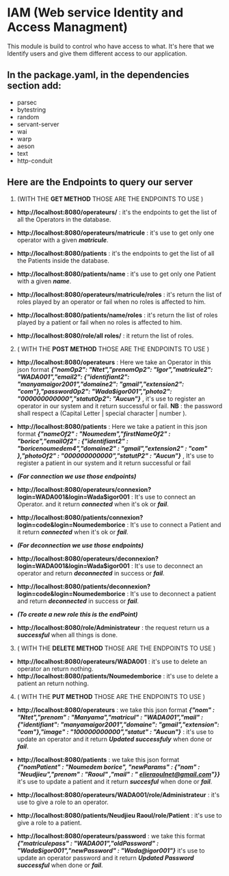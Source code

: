 # IAM (Web service Identity and Access Managment)

This module is build to control who have access to what. It's here that we Identify users and give them different access to our application. 

## In the package.yaml, in the dependencies section add:
- parsec
- bytestring
- random
- servant-server
- wai
- warp
- aeson
- text
- http-conduit

## Here are the Endpoints to query our server

1. (WITH THE **GET METHOD** THOSE ARE THE ENDPOINTS TO USE )

- **http://localhost:8080/operateurs/** : it's the endpoints to get the list of all the Operators in the database.

- **http://localhost:8080/operateurs/matricule** : it's use to get only one operator with a given ***matricule***.

- **http://localhost:8080/patients** : it's the endpoints to get the list of all the Patients inside the database. 

- **http://localhost:8080/patients/name** : it's use to get only one Patient with a given ***name***.

- **http://localhost:8080/operateurs/matricule/roles** : it's return the list of roles played by an operator or fail when no roles is affected to him. 

- **http://localhost:8080/patients/name/roles** : it's return the list of roles played by a patient or fail when no roles is affected to him. 

- **http://localhost:8080/role/all roles/** : it return the list of roles.

2. ( WITH THE **POST METHOD** THOSE ARE THE ENDPOINTS TO USE )

- **http://localhost:8080/operateurs** : Here we take an Operator in this json format ***{"nomOp2": "Ntet","prenomOp2": "Igor","matricule2": "WADA001","email2": {"identifiant2": "manyamaigor2001","domaine2": "gmail","extension2": "com"},"passwordOp2": "Wada$igor001","photo2": "000000000000","statutOp2": "Aucun"}*** , it's use to register an operator in our system and it return successful or fail. 
**NB** : the password shall respect a (Capital Letter | special character | number ).

- **http://localhost:8080/patients** : Here we take a patient in this json format ***{"nameOf2" : "Noumedem","firstNameOf2" : "borice","emailOf2" : {"identifiant2" : "boricenoumedem4","domaine2" : "gmail","extension2" : "com" },"photoOf2" : "000000000000","statutP2" : "Aucun"}*** , It's use to register a patient in our system and it return successful or fail

- ***(For connection we use those endpoints)***

- **http://localhost:8080/operateurs/connexion?login=WADA001&login=Wada$igor001** :  It's use to connect an Operator. and it return ***connected*** when it's ok or ***fail***.

- **http://localhost:8080/patients/connexion?login=code&login=Noumedemborice** : It's use to connect a Patient and it return ***connected*** when it's ok or ***fail***.

- ***(For deconnection we use those endpoints)***

- **http://localhost:8080/operateurs/deconnexion?login=WADA001&login=Wada$igor001** : It's use to deconnect an operator and return ***deconnected*** in success or ***fail***.

- **http://localhost:8080/patients/deconnexion?login=code&login=Noumedemborice** : It's use to deconnect a patient and return ***deconnected*** in success or ***fail***.

- ***(To create a new role this is the endPoint)***

- **http://localhost:8080/role/Administrateur** : the request return us a ***successful*** when all things is done.

3. ( WITH THE **DELETE METHOD** THOSE ARE THE ENDPOINTS TO USE )

- **http://localhost:8080/operateurs/WADA001** : it's use to delete an operator an return nothing.
- **http://localhost:8080/patients/Noumedemborice** : it's use to delete a patient an return nothing.

4. ( WITH THE **PUT METHOD** THOSE ARE THE ENDPOINTS TO USE )

- **http://localhost:8080/operateurs** : we take this json format ***{"nom" : "Ntet","prenom" : "Manyama","matricul" : "WADA001","mail" : {"identifiant": "manyamaigor2001","domaine": "gmail","extension": "com"},"image" : "100000000000","statut" : "Aucun"}*** : it's use to update an operator and it return ***Updated successfuly*** when done or ***fail***.

- **http://localhost:8080/patients** : we take this json format ***{"nomPatient" : "Noumedem borice", "newParams" : {"nom" : "Neudjieu","prenom" : "Raoul" ,"mail" : " elieraoulnet@gmail.com"}}*** it's use to update a patient and it return ***succesful*** when done or ***fail***.

- **http://localhost:8080/operateurs/WADA001/role/Administrateur** : it's use to give a role to an operator.

- **http://localhost:8080/patients/Neudjieu Raoul/role/Patient** : it's use to give a role to a patient.

- **http://localhost:8080/operateurs/password** : we take this format ***{"matriculepass" : "WADA001","oldPassword" : "Wada$igor001","newPassword" : "Wada@igor001"}*** it's use to update an operator password and it return ***Updated Password successful*** when done or ***fail***. 